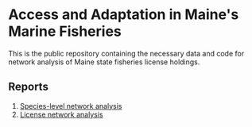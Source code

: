 # Access and Adaptation in Maine's Marine Fisheries

This is the public repository containing the necessary data and code for network analysis of Maine state fisheries license holdings.

## Reports

1.  [Species-level network analysis](https://carlylovas.github.io/mesg-permits/R/species_networks.html)
2.  [License network analysis](https://carlylovas.github.io/mesg-permits/R/license_networks.html)
